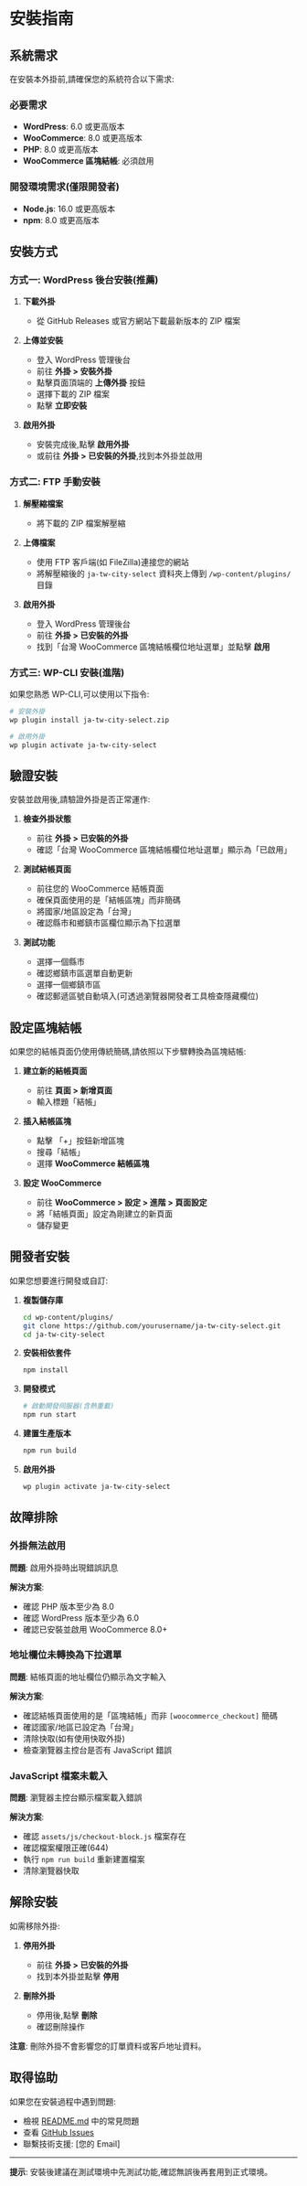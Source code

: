 # 安裝指南

## 系統需求

在安裝本外掛前,請確保您的系統符合以下需求:

### 必要需求
- **WordPress**: 6.0 或更高版本
- **WooCommerce**: 8.0 或更高版本
- **PHP**: 8.0 或更高版本
- **WooCommerce 區塊結帳**: 必須啟用

### 開發環境需求(僅限開發者)
- **Node.js**: 16.0 或更高版本
- **npm**: 8.0 或更高版本

## 安裝方式

### 方式一: WordPress 後台安裝(推薦)

1. **下載外掛**
   - 從 GitHub Releases 或官方網站下載最新版本的 ZIP 檔案

2. **上傳並安裝**
   - 登入 WordPress 管理後台
   - 前往 **外掛 > 安裝外掛**
   - 點擊頁面頂端的 **上傳外掛** 按鈕
   - 選擇下載的 ZIP 檔案
   - 點擊 **立即安裝**

3. **啟用外掛**
   - 安裝完成後,點擊 **啟用外掛**
   - 或前往 **外掛 > 已安裝的外掛**,找到本外掛並啟用

### 方式二: FTP 手動安裝

1. **解壓縮檔案**
   - 將下載的 ZIP 檔案解壓縮

2. **上傳檔案**
   - 使用 FTP 客戶端(如 FileZilla)連接您的網站
   - 將解壓縮後的 `ja-tw-city-select` 資料夾上傳到 `/wp-content/plugins/` 目錄

3. **啟用外掛**
   - 登入 WordPress 管理後台
   - 前往 **外掛 > 已安裝的外掛**
   - 找到「台灣 WooCommerce 區塊結帳欄位地址選單」並點擊 **啟用**

### 方式三: WP-CLI 安裝(進階)

如果您熟悉 WP-CLI,可以使用以下指令:

```bash
# 安裝外掛
wp plugin install ja-tw-city-select.zip

# 啟用外掛
wp plugin activate ja-tw-city-select
```

## 驗證安裝

安裝並啟用後,請驗證外掛是否正常運作:

1. **檢查外掛狀態**
   - 前往 **外掛 > 已安裝的外掛**
   - 確認「台灣 WooCommerce 區塊結帳欄位地址選單」顯示為「已啟用」

2. **測試結帳頁面**
   - 前往您的 WooCommerce 結帳頁面
   - 確保頁面使用的是「結帳區塊」而非簡碼
   - 將國家/地區設定為「台灣」
   - 確認縣市和鄉鎮市區欄位顯示為下拉選單

3. **測試功能**
   - 選擇一個縣市
   - 確認鄉鎮市區選單自動更新
   - 選擇一個鄉鎮市區
   - 確認郵遞區號自動填入(可透過瀏覽器開發者工具檢查隱藏欄位)

## 設定區塊結帳

如果您的結帳頁面仍使用傳統簡碼,請依照以下步驟轉換為區塊結帳:

1. **建立新的結帳頁面**
   - 前往 **頁面 > 新增頁面**
   - 輸入標題「結帳」

2. **插入結帳區塊**
   - 點擊 「+」按鈕新增區塊
   - 搜尋「結帳」
   - 選擇 **WooCommerce 結帳區塊**

3. **設定 WooCommerce**
   - 前往 **WooCommerce > 設定 > 進階 > 頁面設定**
   - 將「結帳頁面」設定為剛建立的新頁面
   - 儲存變更

## 開發者安裝

如果您想要進行開發或自訂:

1. **複製儲存庫**
   ```bash
   cd wp-content/plugins/
   git clone https://github.com/yourusername/ja-tw-city-select.git
   cd ja-tw-city-select
   ```

2. **安裝相依套件**
   ```bash
   npm install
   ```

3. **開發模式**
   ```bash
   # 啟動開發伺服器(含熱重載)
   npm run start
   ```

4. **建置生產版本**
   ```bash
   npm run build
   ```

5. **啟用外掛**
   ```bash
   wp plugin activate ja-tw-city-select
   ```

## 故障排除

### 外掛無法啟用

**問題**: 啟用外掛時出現錯誤訊息

**解決方案**:
- 確認 PHP 版本至少為 8.0
- 確認 WordPress 版本至少為 6.0
- 確認已安裝並啟用 WooCommerce 8.0+

### 地址欄位未轉換為下拉選單

**問題**: 結帳頁面的地址欄位仍顯示為文字輸入

**解決方案**:
- 確認結帳頁面使用的是「區塊結帳」而非 `[woocommerce_checkout]` 簡碼
- 確認國家/地區已設定為「台灣」
- 清除快取(如有使用快取外掛)
- 檢查瀏覽器主控台是否有 JavaScript 錯誤

### JavaScript 檔案未載入

**問題**: 瀏覽器主控台顯示檔案載入錯誤

**解決方案**:
- 確認 `assets/js/checkout-block.js` 檔案存在
- 確認檔案權限正確(644)
- 執行 `npm run build` 重新建置檔案
- 清除瀏覽器快取

## 解除安裝

如需移除外掛:

1. **停用外掛**
   - 前往 **外掛 > 已安裝的外掛**
   - 找到本外掛並點擊 **停用**

2. **刪除外掛**
   - 停用後,點擊 **刪除**
   - 確認刪除操作

**注意**: 刪除外掛不會影響您的訂單資料或客戶地址資料。

## 取得協助

如果您在安裝過程中遇到問題:

- 檢視 [README.md](README.md) 中的常見問題
- 查看 [GitHub Issues](https://github.com/yourusername/ja-tw-city-select/issues)
- 聯繫技術支援: [您的 Email]

---

**提示**: 安裝後建議在測試環境中先測試功能,確認無誤後再套用到正式環境。

